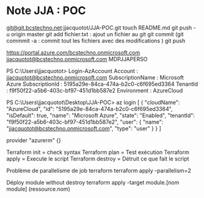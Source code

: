 # Note JJA : POC
git@git.bcstechno.net:jjacquotot/JJA-POC.git
touch README.md
git push -u origin master
git add fichier.txt : ajout un fichier au git
git commit (git commmit -a : commit tout les fichiers avec des modifications )
git push

https://portal.azure.com/bcstechno.onmicrosoft.com 
jjacquotot@bcstechno.onmicrosoft.com 
MDPJJAPERSO

PS C:\Users\jjacquotot> Login-AzAccount
Account          : jjacquotot@bcstechno.onmicrosoft.com
SubscriptionName : Microsoft Azure
SubscriptionId   : 5195a29e-84ca-474a-b2c0-c6f695ed3364
TenantId         : f9f50f22-a5b6-403c-bf97-451d1bb587e2
Environment      : AzureCloud

PS C:\Users\jjacquotot\Desktop\JJA-POC> az login
[
  {
    "cloudName": "AzureCloud",
    "id": "5195a29e-84ca-474a-b2c0-c6f695ed3364",
    "isDefault": true,
    "name": "Microsoft Azure",
    "state": "Enabled",
    "tenantId": "f9f50f22-a5b6-403c-bf97-451d1bb587e2",
    "user": {
      "name": "jjacquotot@bcstechno.onmicrosoft.com",
      "type": "user"
    }
  }
]

provider "azurerm" {}

Terraform init = check syntax
Terraform plan = Test exécution 
Terraform apply = Execute le script
Terraform destroy = Détruit ce que fait le script

Problème de parallelisme de job terraform
terraform apply -parallelism=2

Déploy module without destroy 
terraform apply -target module.[nom module] (ressource.nom)
